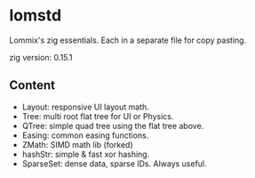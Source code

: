 # lomstd

Lommix's zig essentials. Each in a separate file for copy pasting.

zig version: 0.15.1

## Content

- Layout: responsive UI layout math.
- Tree: multi root flat tree for UI or Physics.
- QTree: simple quad tree using the flat tree above.
- Easing: common easing functions.
- ZMath: SIMD math lib (forked)
- hashStr: simple & fast xor hashing.
- SparseSet: dense data, sparse IDs. Always useful.
